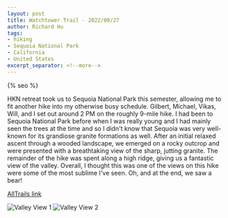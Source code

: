 ```yaml
---
layout: post
title: Watchtower Trail - 2022/08/27
author: Richard Hu
tags:
- hiking
- Sequoia National Park
- California
- United States
excerpt_separator: <!--more-->
---
```

{% seo %}

HKN retreat took us to Sequoia National Park this semester, allowing me to fit another hike into my otherwise busy schedule. Gilbert, Michael, Vikas, Will, and I set out around 2 PM on the roughly 9-mile hike.<!--more--> I had been to Sequoia National Park before when I was really young and I had mainly seen the trees at the time and so I didn't know that Sequoia was very well-known for its grandiose granite formations as well. After an initial relaxed ascent through a wooded landscape, we emerged on a rocky outcrop and were presented with a breathtaking view of the sharp, jutting granite. The remainder of the hike was spent along a high ridge, giving us a fantastic view of the valley. Overall, I thought this was one of the views on this hike were some of the most sublime I've seen. Oh, and at the end, we saw a bear!

[AllTrails link](https://www.alltrails.com/trail/us/california/watchtower-trail)

![Valley View 1](/assets/images/hiking/2022-08-27-watchtower/1.jpg)
![Valley View 2](/assets/images/hiking/2022-08-27-watchtower/2.png)
